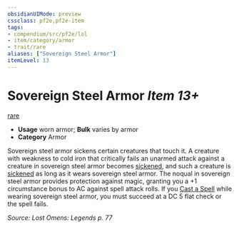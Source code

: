 ```yaml
---
obsidianUIMode: preview
cssclass: pf2e,pf2e-item
tags:
- compendium/src/pf2e/lol
- item/category/armor
- trait/rare
aliases: ["Sovereign Steel Armor"]
itemLevel: 13
---
```

# Sovereign Steel Armor *Item 13+*  
[rare](../../../rules/traits/rare.md)  

- **Usage** worn armor; **Bulk** varies by armor
- **Category** Armor

Sovereign steel armor sickens certain creatures that touch it. A creature with weakness to cold iron that critically fails an unarmed attack against a creature in sovereign steel armor becomes [sickened](../../../rules/conditions.md#Sickened), and such a creature is [sickened](../../../rules/conditions.md#Sickened) as long as it wears sovereign steel armor. The noqual in sovereign steel armor provides protection against magic, granting you a +1 circumstance bonus to AC against spell attack rolls. If you [Cast a Spell](../../../rules/actions/cast-a-spell.md) while wearing sovereign steel armor, you must succeed at a DC 5 flat check or the spell fails.

*Source: Lost Omens: Legends p. 77*